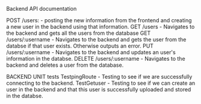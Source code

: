 Backend API documentation

POST /users: - posting the new information from the frontend and creating a new user in the backend using that information.
GET /users - Navigates to the backend and gets all the users from the database
GET /users/:username - Navigates to the backend and gets the user from the databse if that user exists. Otherwise outputs an error.
PUT /users/:username - Navigates to the backend and updates an user's information in the databse.
DELETE /users/:username - Navigates to the backend and deletes a user from the database.


BACKEND UNIT tests
TestpingRoute - Testing to see if we are successfully connecting to the backend.
TestGetuser - Testing to see if we can create an user in the backend and that this user is successfully uploaded and stored in the databse.
